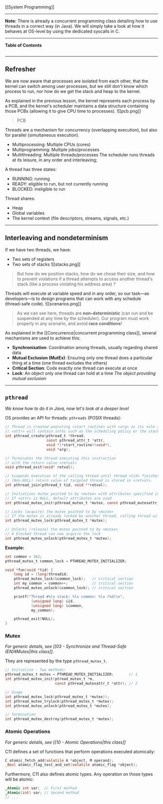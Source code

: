 [[System Programming]]
****
**Note:** There is already a concurrent programming class detailing how to use threads in a correct way (in Java). We will simply take a look at how it behaves at OS-level by using the dedicated syscalls in C.
****
**Table of Contents**
```table-of-contents
```

****
## Refresher

We are now aware that processes are isolated from each other, that the kernel can switch among user processes, but we still don't know which process to run, nor how do we get the stack and heap to the kernel.

As explained in the previous lesson, the kernel represents each process by a PCB, and the kernel's scheduler maintains a data structure containing those PCBs (allowing it to give CPU time to processes). 
![[pcb.png]]
> PCB

Threads are a mechanism for concurrency (overlapping execution), but also for parallel (simultaneous execution).
- Multiprocessing: Multiple CPUs (cores)
- Multiprogramming: Multiple jobs/processes
- Multithreading: Multiple threads/processes
The scheduler runs threads at its leisure, in any order and interleaving;

A thread has three states:
- RUNNING: running
- READY: eligible to run, but not currently running
- BLOCKED: ineligible to run

Thread shares:
- Heap
- Global variables
- The kernel context (file descriptors, streams, signals, etc.)


****
## Interleaving and nondeterminism

If we have two threads, we have:
- Two sets of registers
- Two sets of stacks
![[stacks.png]]
> But how do we position stacks, how do we chose their size, and how to prevent violations if a thread attempts to access another thread's stack (like a process violating his address area) ?

Threads will execute at variable speed and in any order, so our task—as developers—is to design programs that can work with any schedule (thread-safe code).
![[scenarios.png]]
> As we can see here, threads are **non-deterministic** (can run and be suspended at any time by the scheduler).
> Our program must work properly in any scenario, and avoid **race conditions**!

As explained in the [[Concurrence|concurrent programming class]], several mechanisms are used to achieve this:
- **Synchronisation**: Coordination among threads, usually regarding shared data
- **Mutual Exclusion (MutEx)**: Ensuring only one thread does a particular thing at a time (one thread excludes the others)
- **Critical Section**: Code exactly one thread can execute at once
- **Lock**: An object only one thread can hold at a time
	*The object providing mutual exclusion*


****
## `pthread`
*We know how to do it in Java, now let's look at a deeper level*

OS provides an API for threads: `pthreads` (POSIX threads):
```c
// Thread is created executing <start_routine> with <arg> as its sole argument.
// <attr> will contain infos such as the scheduling policy or the stack size
int pthread_create(pthread_t *thread, 
				   const pthread_attr_t *attr, 
				   void *(*start_routine)(void*), 
				   void *arg);

// Terminates the thread executing this instruction 
// with the return value <retval>
void pthread_exit(void* retval);

// Suspends execution of the calling thread until thread <tid> finishes.
// (Non-NULL) return value of targeted thread is stored in <retval>.
int pthread_join(pthread_t tid, void **retval);

// Initializes mutex pointed to by <mutex> with attributes specified in <attr>
// If <attr> is NULL, default attributes are used
int pthread_mutex_init(pthread_mutex_t *mutex, const pthread_mutexattr_t *attr);

// Locks (acquire) the mutex pointed to by <mutex>
// If the mutex is already locked by another thread, calling thread will block
int pthread_mutex_lock(pthread_mutex_t *mutex);

// Unlocks (release) the mutex pointed to by <mutex>
// A blocked thread can now acquire the lock
int pthread_mutex_unlock(pthread_mutex_t *mutex);
```

**Example:**
```c
int common = 162;
pthread_mutex_t common_lock = PTHREAD_MUTEX_INITIALIZER;

void *fun(void *tid) {
	long id = (long)threadid;
	pthread_mutex_lock(&common_lock);   // critical section
	int my_common = common++;           // critical section
	pthread_mutex_unlock(&common_lock); // critical section

	printf("Thread #%lx stack: %lx common: %lx (%d)\n",
			(unsigned long) &id,
			(unsigned long) &common,
			my_common);

	pthread_exit(NULL);
}
```


### Mutex
*For generic details, see [[03 - Synchronize and Thread-Safe (EN)#Mutex|this class]].*

They are represented by the type `pthread_mutex_t`.
```c
// Initialise - Two methods:
pthread_mutex_t mutex = PTHREAD_MUTEX_INITIALIZER;       // 1
int pthread_mutex_init(ptread_mutex_t *m, 
					   const pthread_mutexattr_t *attr); // 2

// Usage
int pthread_mutex_lock(pthread_mutex_t *mutex));
int pthread_mutex_trylock(pthread_mutex_t *mutex);
int pthread_mutex_unlock(pthread_mutex_t *mutex);

// Termination
int pthread_mutex_destroy(pthread_mutex_t *mutex);
```

### Atomic Operations
*For generic details, see [[10 - Atomic Operations|this class]]*

C11 defines a set of functions that perform operations executed atomically:
```c
C atomic_fetch_add(volatile A *object, M operand);
_Bool atomic_flag_test_and_set(volatile atomic_flag *object);
```

Furthermore, C11 also defines atomic types. Any operation on those types will be atomic:
```c
_Atomic int var;  // First method
_Atomic(int) var; // Second method
// ...
```
